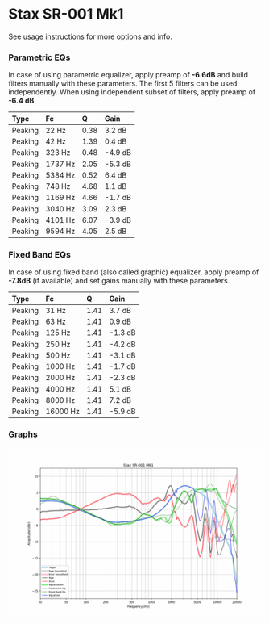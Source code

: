 # Stax SR-001 Mk1
See [usage instructions](https://github.com/jaakkopasanen/AutoEq#usage) for more options and info.

### Parametric EQs
In case of using parametric equalizer, apply preamp of **-6.6dB** and build filters manually
with these parameters. The first 5 filters can be used independently.
When using independent subset of filters, apply preamp of **-6.4 dB**.

| Type    | Fc      |    Q | Gain    |
|:--------|:--------|:-----|:--------|
| Peaking | 22 Hz   | 0.38 | 3.2 dB  |
| Peaking | 42 Hz   | 1.39 | 0.4 dB  |
| Peaking | 323 Hz  | 0.48 | -4.9 dB |
| Peaking | 1737 Hz | 2.05 | -5.3 dB |
| Peaking | 5384 Hz | 0.52 | 6.4 dB  |
| Peaking | 748 Hz  | 4.68 | 1.1 dB  |
| Peaking | 1169 Hz | 4.66 | -1.7 dB |
| Peaking | 3040 Hz | 3.09 | 2.3 dB  |
| Peaking | 4101 Hz | 6.07 | -3.9 dB |
| Peaking | 9594 Hz | 4.05 | 2.5 dB  |

### Fixed Band EQs
In case of using fixed band (also called graphic) equalizer, apply preamp of **-7.8dB**
(if available) and set gains manually with these parameters.

| Type    | Fc       |    Q | Gain    |
|:--------|:---------|:-----|:--------|
| Peaking | 31 Hz    | 1.41 | 3.7 dB  |
| Peaking | 63 Hz    | 1.41 | 0.9 dB  |
| Peaking | 125 Hz   | 1.41 | -1.3 dB |
| Peaking | 250 Hz   | 1.41 | -4.2 dB |
| Peaking | 500 Hz   | 1.41 | -3.1 dB |
| Peaking | 1000 Hz  | 1.41 | -1.7 dB |
| Peaking | 2000 Hz  | 1.41 | -2.3 dB |
| Peaking | 4000 Hz  | 1.41 | 5.1 dB  |
| Peaking | 8000 Hz  | 1.41 | 7.2 dB  |
| Peaking | 16000 Hz | 1.41 | -5.9 dB |

### Graphs
![](./Stax%20SR-001%20Mk1.png)